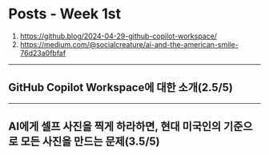 # Posts - Week 1st

1. <https://github.blog/2024-04-29-github-copilot-workspace/>
2. <https://medium.com/@socialcreature/ai-and-the-american-smile-76d23a0fbfaf>

---

## GitHub Copilot Workspace에 대한 소개(2.5/5)

---

## AI에게 셀프 사진을 찍게 하라하면, 현대 미국인의 기준으로 모든 사진을 만드는 문제(3.5/5)
